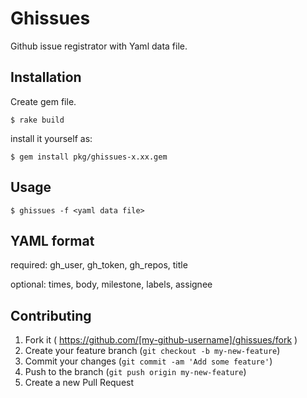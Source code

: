 # Ghissues

Github issue registrator with Yaml data file.

## Installation

Create gem file.

    $ rake build


install it yourself as:

    $ gem install pkg/ghissues-x.xx.gem

## Usage

    $ ghissues -f <yaml data file>

## YAML format

required: gh_user, gh_token, gh_repos, title

optional: times, body, milestone, labels, assignee


## Contributing

1. Fork it ( https://github.com/[my-github-username]/ghissues/fork )
2. Create your feature branch (`git checkout -b my-new-feature`)
3. Commit your changes (`git commit -am 'Add some feature'`)
4. Push to the branch (`git push origin my-new-feature`)
5. Create a new Pull Request
